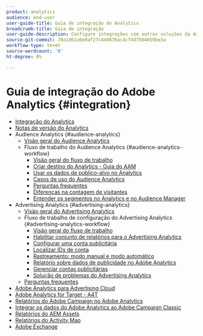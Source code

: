 ```yaml
---
product: analytics
audience: end-user
user-guide-title: Guia de integração do Analytics
breadcrumb-title: Guia de integração
user-guide-description: Configure integrações com outras soluções da Adobe Experience Cloud, como Audience Manager e Advertising Cloud.
source-git-commit: 70a1d61a6e9af27c449876ac4cf4d7504659be3a
workflow-type: tm+mt
source-wordcount: '0'
ht-degree: 0%

---
```



# Guia de integração do Adobe Analytics {#integration}

+ [Integração do Analytics](home.md)
+ [Notas de versão do Analytics](https://experienceleague.adobe.com/docs/analytics/release-notes/latest.html?lang=pt-BR)
+ Audience Analytics {#audience-analytics}
   + [Visão geral do Audience Analytics](c-audience-analytics/mc-audiences-aam.md)
   + Fluxo de trabalho do Audience Analytics {#audience-analytics-workflow}
      + [Visão geral do fluxo de trabalho](c-audience-analytics/c-workflow/audiences-workflow.md)
      + [Criar destino do Analytics - Guia do AAM](https://experienceleague.adobe.com/docs/audience-manager/user-guide/features/destinations/experience-cloud-destinations/create-analytics-destination.html?lang=pt-BR)
      + [Usar os dados de público-alvo no Analytics](c-audience-analytics/c-workflow/use-audience-data-analytics.md)
      + [Casos de uso do Audience Analytics](c-audience-analytics/aam-audience-use-cases.md)
      + [Perguntas frequentes](c-audience-analytics/mc-audiences-faqs.md)
      + [Diferenças na contagem de visitantes](c-audience-analytics/visitor-count-reconciliation.md)
      + [Entender os segmentos no Analytics e no Audience Manager](c-audience-analytics/aam-analytics-segments.md)
+ Advertising Analytics {#advertising-analytics}
   + [Visão geral do Advertising Analytics](c-advertising-analytics/overview.md)
   + Fluxo de trabalho de configuração do Advertising Analytics {#advertising-analytics-workflow}
      + [Visão geral do fluxo de trabalho](c-advertising-analytics/c-adanalytics-workflow/aa-workflow.md)
      + [Habilitar conjunto de relatórios para o Advertising Analytics](c-advertising-analytics/c-adanalytics-workflow/aa-provision-rs.md)
      + [Configurar uma conta publicitária](c-advertising-analytics/c-adanalytics-workflow/aa-create-ad-account.md)
      + [Localizar IDs de conta](c-advertising-analytics/c-adanalytics-workflow/aa-locate-account-id.md)
      + [Rastreamento: modo manual e modo automático](c-advertising-analytics/c-adanalytics-workflow/aa-manual-vs-automatic-tracking.md)
      + [Relatório sobre dados de publicidade no Adobe Analytics](c-advertising-analytics/c-adanalytics-workflow/aa-report-ad-data-an.md)
      + [Gerenciar contas publicitárias](c-advertising-analytics/c-adanalytics-workflow/aa-manage-ad-accounts.md)
      + [Solução de problemas do Advertising Analytics](c-advertising-analytics/c-adanalytics-workflow/aa-troubleshooting.md)
   + [Perguntas frequentes](c-advertising-analytics/aa-faq.md)
+ [Adobe Analytics para Advertising Cloud](https://experienceleague.adobe.com/docs/advertising-cloud/integrations/analytics/overview.html?lang=pt-BR)
+ [Adobe Analytics for Target - A4T](https://experienceleague.adobe.com/docs/target/using/integrate/a4t/a4t.html?lang=pt-BR)
+ [Relatórios do Adobe Campaign no Adobe Analytics](adobe-campaign.md)
+ [Integrar os dados do Adobe Analytics ao Adobe Campaign Classic](analytics-to-campaign-classic.md)
+ [Relatórios do AEM Assets](aem-assets-reporting.md)
+ [Relatórios do Activity Map](activitmap-reporting.md)
+ [Adobe Exchange](https://www.adobeexchange.com/experiencecloud.analytics.html#product)
